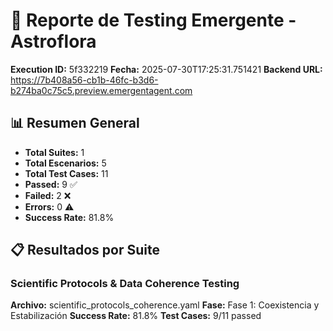 # 🧬 Reporte de Testing Emergente - Astroflora

**Execution ID:** 5f332219
**Fecha:** 2025-07-30T17:25:31.751421
**Backend URL:** https://7b408a56-cb1b-46fc-b3d6-b274ba0c75c5.preview.emergentagent.com

## 📊 Resumen General

- **Total Suites:** 1
- **Total Escenarios:** 5
- **Total Test Cases:** 11
- **Passed:** 9 ✅
- **Failed:** 2 ❌
- **Errors:** 0 ⚠️
- **Success Rate:** 81.8%

## 📋 Resultados por Suite

### Scientific Protocols & Data Coherence Testing
**Archivo:** scientific_protocols_coherence.yaml
**Fase:** Fase 1: Coexistencia y Estabilización
**Success Rate:** 81.8%
**Test Cases:** 9/11 passed

